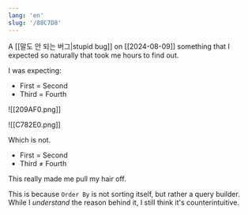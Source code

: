 ```yaml
---
lang: 'en'
slug: '/88C7D8'
---
```


A [[말도 안 되는 버그|stupid bug]] on [[2024-08-09]] something that I expected so naturally that took me hours to find out.

I was expecting:

- First = Second
- Third = Fourth

![[209AF0.png]]



<Accordions>
<Accordion title="Think you're good at Django? Guess the answer!">

![[C782E0.png]]

Which is not.

- First = Second
- Third ≠ Fourth

This really made me pull my hair off.

This is because `Order By` is not sorting itself, but rather a query builder.
While I _understand_ the reason behind it, I still think it's counterintuitive.

</Accordion>
</Accordions>

